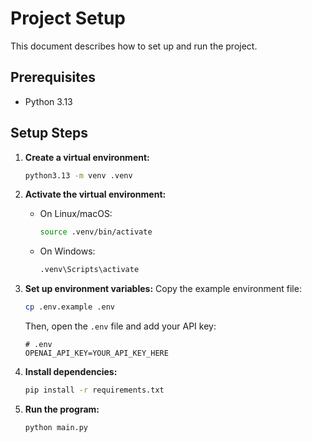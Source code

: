 # Project Setup

This document describes how to set up and run the project.

## Prerequisites

*   Python 3.13

## Setup Steps

1.  **Create a virtual environment:**
    ```bash
    python3.13 -m venv .venv
    ```

2.  **Activate the virtual environment:**

    *   On Linux/macOS:
        ```bash
        source .venv/bin/activate
        ```
    *   On Windows:
        ```bash
        .venv\Scripts\activate
        ```

3.  **Set up environment variables:**
    Copy the example environment file:
    ```bash
    cp .env.example .env
    ```
    Then, open the `.env` file and add your API key:
    ```
    # .env
    OPENAI_API_KEY=YOUR_API_KEY_HERE
    ```

4.  **Install dependencies:**
    ```bash
    pip install -r requirements.txt
    ```

5.  **Run the program:**
    ```bash
    python main.py
    ```
